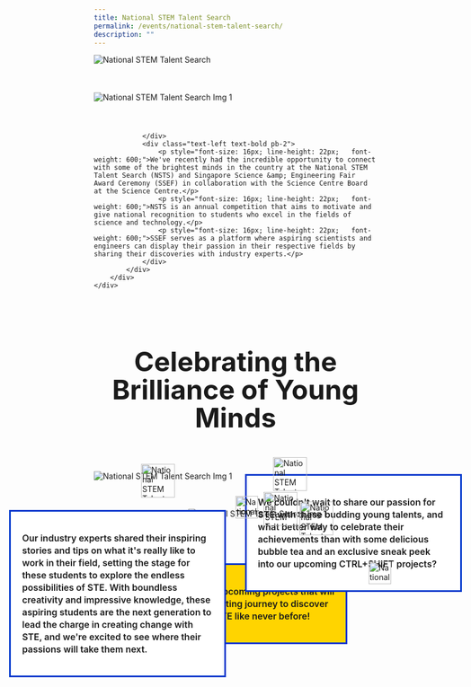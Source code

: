 ```yaml
---
title: National STEM Talent Search
permalink: /events/national-stem-talent-search/
description: ""
---
```

<style>

.container {  
position: relative;  
width: 100%;  
height: 0;  
padding-bottom: 56.25%;  
}  
.title-section{
font-size: 48px;
line-height: 50px;
font-weight: 700;
	color: #0037cc;
	margin: 50px 0 30px
	}
.subtitle-main{
color: #1237CA;
font-weight: 500;
font-size: 20px;
}
.content pre{
display: none
}
.text-center{text-align: center}
.col-sm-6{width: 50%}
.col-12{width: 100%}
.recruitment-row{display: flex; align-items: center; margin-bottom: 75px !important}
.text-bold p{    
font-size: initial;
line-height: 22px;
font-weight: 600;
}
.title-page-stem{margin-bottom: 50px !important}
.main-image-stem {margin-bottom: 40px !important}
.desktop-only{display: block !important}
.mobile-only{display: none !important}
.text-blue{color: var(\\-\-blue)}
.content pre{display: none}
.bp-breadcrumb ul{padding-left: 0}
.title-section{font-size: 48px;line-height: 50px;font-weight: 700; margin-bottom: 30px}
.img-pull-left{position: relative}
.col-sm-12{width: 100%}
.col-sm-8{width: 66.6666%}
.section-2-text-box{border: 3px solid #0037CC;background: #fff;padding: 20px;width: 340px;position: absolute;top: 25%;left: 80%;}
#stem-section-2{margin: 50px 0 30px;}
.stem-row-1{display: flex; flex-direction: column;)
.stem-row-1 .title-section{margin-bottom: 30px}
.section-2-text-box p{font-size: 16px; line-height: 22px;   font-weight: 600;}
.section-2-row-1 .icon-1{position: absolute;bottom: -30px;height: 60px;width: 60px;left: 25%;}
.section-2-row-1 .icon-2{position: absolute;bottom: -30px;height: 60px;width: 60px;left: 59%;}
.section-2-row-1 .icon-3{position: absolute;bottom: -30px;height: 60px;width: 60px;left: 40%;}
@media {max-width: 1440px} {
.img-pull-left p{font-size: 14px !important; line-height: 18px!important}
	}
@media (max-width: 600px) {

.col-sm-6{width: 100%}

.recruitment-row{display: flex; flex-direction: column; align-items: center; margin-bottom: 30px !important}

.subtitle-main{line-height: 1.5rem}

.desktop-only{display: none !important}

.mobile-only{display: block !important}

.map-column{height: 200px}

.map-truck{height: 200px}

.school-box label{font-size:16px; font-weight: 700}

.school-box-list{width: 90% !important}

.title-section{width: 80%; margin: auto}

.mobile-row-padding{padding: 0 20px}

#gallery .row{padding: 0 10px}

#gallery .col-sm-4{width: 50%;padding: 10px}

.gallery-image{padding: 0}

.who-says-title{margin-top: 25px}

.content .subtitle-main{padding: 0 20px}

.title-item-truck h2{font-size: 18px}

.title-item-truck h2{line-height: 25px}

.content center, .content li, .content p.subtitle-main{margin-top: 2rem;margin-bottom: 2rem;line-height: 140%; font-size: 16px}

.subtitle-main b{font-size: 16px !important}

.content p:last-child{margin-bottom:  10px !important}

.subtitle-top{text-align: center}

}

</style>
				
<section class="header-nav-white" id="stem-section-1" style="padding-top: 0">
	<div class="container">
		<div class="row mb-5 stem-row-1" style="">
			<div class="col-sm-12">
				<div class="text-left mb-2">
					<img style="width: auto" class="desktop-only title-page-stem" alt="National STEM Talent Search" src="https://raw.githubusercontent.com/isomerpages/psd-ste-whats-next/staging/images/National%20STEM%20Talent%20Search/stem-title-web.png">
					<img style="width: auto" class="mobile-only title-page-stem" alt="National STEM Talent Search" src="https://raw.githubusercontent.com/isomerpages/psd-ste-whats-next/staging/images/National%20STEM%20Talent%20Search/stem-title-mobile.png">
				</div>
				<div class="text-left mb-5">
					<img style="width: auto" class="main-image-stem" alt="National STEM Talent Search Img 1" src="https://raw.githubusercontent.com/isomerpages/psd-ste-whats-next/staging/images/National%20STEM%20Talent%20Search/stem-img-1.png">
				
				</div>
				<div class="text-left text-bold pb-2">
					<p style="font-size: 16px; line-height: 22px;   font-weight: 600;">We've recently had the incredible opportunity to connect with some of the brightest minds in the country at the National STEM Talent Search (NSTS) and Singapore Science &amp; Engineering Fair Award Ceremony (SSEF) in collaboration with the Science Centre Board at the Science Centre.</p>
					<p style="font-size: 16px; line-height: 22px;   font-weight: 600;">NSTS is an annual competition that aims to motivate and give national recognition to students who excel in the fields of science and technology.</p>
					<p style="font-size: 16px; line-height: 22px;   font-weight: 600;">SSEF serves as a platform where aspiring scientists and engineers can display their passion in their respective fields by sharing their discoveries with industry experts.</p>
				</div>
			</div>
		</div>
	</div>
</section>
<section class="header-nav-white" id="stem-section-2" style="">
	<div class="container">
		<div class="row mb-5 stem-row-1" style="">
			<div class="col-sm-12">
				<div class="text-center">
					<h1 style="margin-bottom: 70px; margin-top: 40px" class="title-section text-blue">Celebrating the Brilliance of Young Minds</h1>
				</div>
			</div>
			<div class="col-sm-8 section-2-row-1 desktop-only">
				<div class="img-pull-left">
					<img style="width: auto" alt="National STEM Talent Search Img 1" src="https://raw.githubusercontent.com/isomerpages/psd-ste-whats-next/staging/images/National%20STEM%20Talent%20Search/stem-img-2.png">
					<div class="section-2-text-box">
							<p style="font-size: 16px; line-height: 22px;   font-weight: 600;">We couldn't wait to share our passion for STE with these budding young talents, and what better way to celebrate their achievements than with some delicious bubble tea and an exclusive sneak peek into our upcoming CTRL+SHIFT projects?</p>
					</div>
					<img style="position: absolute;bottom: -30px;height: 60px;width: 60px;left: 25%;" class="icon-1" alt="National STEM Talent Search Img 1" src="https://raw.githubusercontent.com/isomerpages/psd-ste-whats-next/staging/images/National%20STEM%20Talent%20Search/icon-water.png">
					<img style="position: absolute;top: calc(25% - 30px);left: 95%;height: 60px;width: 60px;" class="icon-2" alt="National STEM Talent Search Img 1" src="https://raw.githubusercontent.com/isomerpages/psd-ste-whats-next/staging/images/National%20STEM%20Talent%20Search/icon-saturn.png">
					<img style="position: absolute;top: calc(25% + 156px);height: 40px;width: 40px;left: calc(80% + 220px);" class="icon-3" alt="National STEM Talent Search Img 1" src="https://raw.githubusercontent.com/isomerpages/psd-ste-whats-next/staging/images/National%20STEM%20Talent%20Search/icon-caret-right-1.png">
				</div>
			</div>
			<div style="margin-left: 33.333%; margin-top: 50px" class="col-sm-8 section-2-row-1 desktop-only">
				<div class="img-pull-left">
					<img style="width: auto" alt="National STEM Talent Search Img 1" src="https://raw.githubusercontent.com/isomerpages/psd-ste-whats-next/staging/images/National%20STEM%20Talent%20Search/stem-img-3.png">
					<div style="border: 3px solid #0037CC;background: #fff;padding: 20px;width: 340px;position: absolute;top: 9%;right: 80%; left: auto" class="section-2-text-box">
							<p style="font-size: 16px; line-height: 22px;   font-weight: 600;">Our industry experts shared their inspiring stories and tips on what it's really like to work in their field, setting the stage for these students to explore the endless possibilities of STE. With boundless creativity and impressive knowledge, these aspiring students are the next generation to lead the charge in creating change with STE, and we're excited to see where their passions will take them next.</p>
					</div>
					<img style="position: absolute;bottom: 0;height: 40px;width: 40px;right: 85%;" class="icon-1" alt="National STEM Talent Search Img 1" src="https://raw.githubusercontent.com/isomerpages/psd-ste-whats-next/staging/images/National%20STEM%20Talent%20Search/icon-caret-right-2.png">
					<img style="position: absolute;bottom: -30px;right: -30px;height: 60px;width: 60px;" class="icon-2" alt="National STEM Talent Search Img 1" src="https://raw.githubusercontent.com/isomerpages/psd-ste-whats-next/staging/images/National%20STEM%20Talent%20Search/icon-arrow.png">
					<img style="position: absolute;top: -30px;height: 60px;width: 60px;right: 50%;" class="icon-3" alt="National STEM Talent Search Img 1" src="https://raw.githubusercontent.com/isomerpages/psd-ste-whats-next/staging/images/National%20STEM%20Talent%20Search/icon-sun.png">
				</div>
			</div>
		</div>
	</div>
</section>
<section class="header-nav-white desktop-only" id="stem-section-2" style="">
	<div class="container">
		<div class="row mb-5 stem-row-1" style="display: flex; align-items: center">
			<div style="border: 3px solid #0037CC;background: #FFD400 ;padding: 20px;width: 70%; text-align: center; margin-top: 30px" class="yellow-box">
				<p style="font-size: 16px; line-height: 22px;   font-weight: 600;">Stay tuned for our upcoming projects that will take you on an exciting journey to discover the world of STE like never before!</p>
			</div>
		</div>
	</div>
</section>